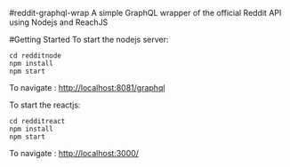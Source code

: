 #reddit-graphql-wrap
A simple GraphQL wrapper of the official Reddit API using Nodejs and ReachJS

#Getting Started
To start the nodejs server:
```
cd redditnode
npm install
npm start
````

To navigate : [http://localhost:8081/graphql](http://localhost:8081/graphql)

To start the reactjs:
```
cd redditreact
npm install
npm start
```
To navigate : [http://localhost:3000/](http://localhost:3000)

